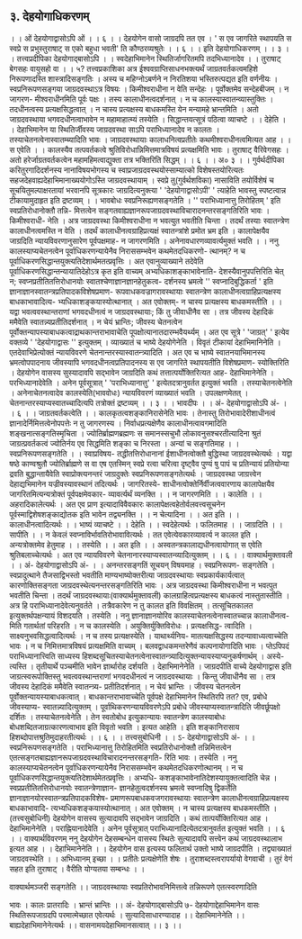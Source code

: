 ## ३. देहयोगाधिकरणम्
। । ओं देहयोगाद्वासोऽपि ओं । । ६ । ।
देहयोगेन वासो जाग्रदपि तत एव ।
' स एव जागरिते स्थापयति स स्वप्रे स प्रभुस्तुराषाट् स एको बहुधा भवती' ति
कौण्ठरव्यश्रुतेः । । ६ । । इति देहयोगाधिकरणम् । । ३ । ।
तत्त्वप्रदीपिका
देहयोगाद्बासोऽपि । । स्वदेहाभिमानेन स्थितिर्जागरितमपि तदभिध्यानादेव । । तुराषाट्
बेगसहः वायुसहो वा । ।
५? तत्त्वप्रकाशिका
अत्र ईश्ववग्राप्तिसाधनभक्त्यर्थं जाग्रतवर्तकत्वमहिशे निरूपणादस्ति शास्त्रादिसङ्गतिः । अस्य
च महिग्नोऽबर्णने न निरतिशया भस्तिरुत्पद्यत इति वर्णनीयः । स्वप्रनिरूपणसङ्गया जाग्रदवस्थाऽत्र
विषयः । किमीश्वराधीना न वेति सन्देहः । पूर्वोक्तमेव सन्देहबीजम् । न जागरण-
मीश्वराधीनमिति पूर्वः पक्षः । तस्य कालाधीनत्वदर्शनात् । न च कालस्यास्वातन्व्यास्तुक्तिः ।
तदधीनत्वस्य प्रत्यक्षसिद्धत्वात् । न चास्य प्रत्यक्षस्य बाधकमस्ति येन मन्यामहे भ्रान्तमिति । अतो
जाग्रदवस्थाया भगवदधीनत्वाभावेन न महामाहात्म्यं तस्येति ।
सिद्धान्तयत्सूत्रं पठित्वा व्याचष्टे । । देहेति । । देहाभिमानेन या स्थितिर्जीवस्य जाग्रदवस्था
साऽपि पराभिध्यानादेव न कालतः । तस्याचेतनत्वेनास्वातम्ब्यादिति भावः । जाग्रदवस्थायाः
कालाधनित्वप्रतीतेः कथमीश्वराधीनत्वमित्यत आह । । स एवेति । । कालस्यैव तत्पवर्तकत्वे
श्रुतिविरोधान्निमित्तमात्रविषयं प्रत्यक्षमिति भावः । तुराषाट् वैरिवेगसहः । अतो
हरेर्जाग्रतवर्तकत्वेन महामहिमत्वाद्युक्ता तत्र भक्तिरिति सिद्धम् । । ६ । । अ० ३ । ।
गुर्वर्थदीपिका
करितुरगादिदर्शनस्य नानाविषयभोगस्य च स्वाप्रजाग्रदवस्थयोस्साम्यात्को
विशेषस्तयोरित्यतः सहजदेहवाह्यदेहाभिमानाख्ययोगोऽस्ति जाग्रदवस्थायाम् । स्वप्रे तु(गुर्वर्थशविका)
नासाविति तयोर्विशेषं च सूचयितुमल्पाक्षरतायां भरवानपि सूत्रकारः जाग्रदित्यनुक्त्या
' 'देहयोगाद्वासोऽपी' ' त्याहेति भावस्तु स्पष्टत्वान्न टीकायामुदाहृत इति द्रष्टव्यम् । ।
भावबोधः
स्वप्रनिरूह्यणसङ्गतेति । '' पराभिध्यानात्तु तिरोहितम् ' इति स्वप्रतिरोधानोक्तौ तन्नि-
मित्तत्वेन सङ्गतवाह्यज्ञानरूपजाग्रदवस्थाविचारादनन्तरसङ्गतिरिति भावः । किमीश्वराधी-
नेति । अत्र जाग्रदवस्था किमीश्वराधीना न भवत्युत भवतीति चिन्ता । तदर्थं तस्याः
स्वातन्त्रेण कालाधीनत्वमस्ति न वेति । तदर्थं कालाधीनत्वग्राहिप्रत्यक्षं स्वातन्त्रांशे प्रमोत
भ्रम इति । कालापेक्षयैव जाग्रदिति न्यायविवरणानुसारेण पूर्वपक्षमाह- न जागरणमिति ।
अनेनावधारणव्यावर्त्यमुक्तं भवति । ।
ननु कालस्याप्यचेतनत्वेन पूर्वाधिकरणन्यायेनैव निराससम्भवेन कथमेतदधिकरणो-
त्थानम्? न च पूर्वाधिकरणसिद्धान्तयुक्त्यतिदेशार्थमतत्प्रवृत्तिः । अत एवानुव्याख्याने
तदेवेति पूर्वाधिकरणसिद्धान्तन्यायातिदेहोऽत्र कृत इति वाच्यम् अभ्यधिकाशङ्काभावेनाति-
देशस्यैवानुपपत्तिरिति चेत् न; स्वप्नप्रतीतितत्तिरोधानयोः स्वातश्चेणाज्ञानज्ञानहेतुकत्व-
दर्शनस्य भ्रमत्वे '' स्वप्नादिबुद्धिकर्ता ' इति ज्ञानाज्ञानस्वातन्त्रप्रतिपादकविशेषप्रमाण-
रूपवाधकवज्रागरावस्थायाः स्वातन्त्रेण कालाधीनत्वग्राहिप्रत्यक्षस्य बाधकाभावादित्य-
भ्यधिकाशङ्कयास्योत्थानात् । अत एवोक्तम्- न चास्य प्रत्यक्षस्य बाधकमस्तीति । ।
यद्वा भवत्ववस्थान्तराणां भगवदधीनत्वं न जाग्रदवस्थायाः; किं तु जीवाधीनैव सा ।
तत्र जीवस्य देहादिकं ममैवेति स्वातन्न्यप्रतीतिदर्शनात् । न चेयं भ्रान्तिः; जीवस्य
चेतनत्वेन पूर्वोक्तन्यापस्याबाधकत्वाद्राथकान्तराभावाचेति पूपक्षोत्यानातदारम्भवैयर्थ्यम् ।
अत एव सूत्रे ' 'जाग्रत्' ' इत्येव वक्तव्ये ' 'देहयोगाद्वासः '' इत्युक्तम् । व्याख्यातं च भाष्ये
देहयोगेनेति । विवृतं टीकायां देहाभिमानिनेति । एतदेवाभिप्रेत्योक्तं न्यायविवरणे
चेतनान्तरस्यास्वातन्त्र्यादिति । अत एव च भाष्ये स्वातनयाभिमानस्य भ्रमत्वोपपादनाय
जीवस्यापि भगवदधीनत्वप्रतिपादनस्य स एव जागरिते स्थापयतीति विशेषप्रमाण-
स्योक्तिरिति । देहयोगेन वासस्य सुस्यादावपि सद्भावेन जाग्रदिति कथं तत्तात्पर्योक्तिरित्यत
आह- देहाभिमानेनेति । परभिध्यानादेवेति । अनेन पूर्वसूत्रात् ' 'पराभिध्यानात्तु' '
इत्येतदत्रानुवर्तत इत्युक्तं भवति । तस्याचेतनत्वेनेति । अनेनाचेतनत्वादेव कालस्येति(भाववोधः)
न्यायविवरणं व्याख्यातं भवति । उपलक्षणमेतत् । चेतनान्तरस्याप्यस्वातच्चादित्यपि
तत्रोक्तं द्रष्टव्यम् । । ३ । ।
भावदीपः
। । अं- देहयोगाद्वासोऽपि अं- । । ६ । । जाग्रतवर्तकत्वेति । । कालकृतत्वशङ्कानिरासेनेति
भावः । तेनास्तु तिरोभावादेरीशाधीनत्वं ज्ञानादेर्निमित्तत्वेनोपपत्तेः न तु जागरणस्य ।
निर्वाधप्रत्यक्षेणैव कालाधीनत्वावगमादिति शङ्खनात्सङ्गतिस्मृचिता । ज्योतिर्ब्राह्मणब्रह्मणः
स समानस्सचुभौ लोकावनुसश्चरतीत्यादिना श्रुतं जाग्रत्प्रवर्तकत्वं ज्योतिर्नय एव सिद्धमिति
शङ्का च निरस्ता । अन्यां च सङ्गतिमाह । । स्वप्रनिरूपणसङ्गतेति । । स्वाप्रविषय-
तद्धीतत्तिरोधानानां ईशाधीनत्वोक्तौ बुद्धिस्था जाग्रदवस्थेत्यर्थः । यद्वा षष्ठे काण्वश्रुतौ
ज्योतिर्ब्राह्मणे स वा एष एतस्मिन् स्वप्रे रत्वा चरित्वा दृष्ट्वैव पुण्यं षु पापं च प्रतिन्यायं
प्रतियोन्या द्रवति बुद्धान्तायैवेति स्वाप्रोक्त्यनन्तरं जाग्रदुक्तेः स्वप्रनिरूपणसङ्गतेत्यर्थः ।
जाग्रदवस्था जाग्रत्त्वेन देहाद्यभिमानेन यज्रीवस्यावस्थानं तदित्यर्थः । जागरितस्ये-
शाधीनत्वोक्तेर्निर्वीजत्ववारणाय कालापेक्षयैव जागरितमित्यन्यत्रोक्तं पूर्वपक्षमेवकार-
व्यावर्त्यर्थं व्यनक्ति । । न जागरणमिति । । कालेति । । अहरादिकालेत्यर्थः । अत एव
प्राण इत्यादाविवैवकारः कालापेक्षत्वहेतोर्वलवत्त्वसूचनेन पूर्वस्माद्विशेषशङ्काद्योतक इति
भावेन तद्व्यनक्ति । । न चेत्यादिना । । अत इति । । कालाधीनत्वादित्यर्थः । । भाष्यं व्याचष्टे
। । देहेति । । स्वदेहेत्यर्थः । फलितमाह । । जाग्रदिति । । सापीति । । न केवलं
स्वप्नाविर्भावतिरोभावावित्यर्थः । तत एवेत्येवकारव्यावर्त्य न कालत इति । अन्यत्रोक्तमेव
हेतुमाह । । तस्येति । । अत इति । । अस्वतन्त्रकालाद्यधीनत्वायोगात् स एवेति
श्रुतिबलाच्चेत्यर्थः । अत एव न्यायविवरणे चेतनानारस्याप्यस्वातन्व्यादित्युक्तम् । । ६ । ।
वाक्यार्थमुक्तावली
। । अं- देहयोगाद्वासोऽपि अं- । । अनन्तरसङ्गतिं सूचयन् विषयमाह । स्वप्रनिरूपण-
सङ्गतेति । स्वप्रादुत्थाने तैजसाद्विभस्तो भवतीति माण्यभाष्योक्तरीत्या जाग्रदवस्थायाः
स्वप्रकार्यकार्यत्वात् कारणोक्तिसङ्गता जाग्रदवस्थेत्यनन्तरसङ्गतिरिति भावः । अत्र
जाग्रदवस्था किमीश्वराधीना न भवत्पुत भवतीति चिन्ता । तदर्थं जाग्रदवस्थायाः(वाक्यार्थमुक्तावली)
कालग्राहित्वप्रत्यक्षस्य बाधकत्वं नास्तुतास्तीति । अत्र हि पराभिध्यानादेवेत्यनुवर्तते ।
तत्रैवकारेण न तु कालत इति विवक्षितम् । तत्सूचितकालत इत्युक्तर्थपक्षन्यायं
विशदयति । तस्येति । ननु ज्ञानाज्ञानयोरिव कालस्याचेतनत्वेनास्वातच्चान्न कालाधीनत्व-
मिति गतार्थतां परिहरति । न च कालस्येति । अयुक्तिर्युक्तिविरोधः । प्रत्यक्षसिद्ध-
त्वादिति । साक्ष्यनुभवसिद्धत्वादित्यर्थः । न च तस्य प्रत्यक्षस्येति । याथार्थ्यनिय-
मातत्यक्षसिद्धस्य तदन्यावाध्यत्वाच्चेति भावः । न च निमित्तमात्रविषयं प्रत्यक्षमिति
वाच्यम् । बलवद्वाधकमन्तरेणैवं कल्पनायोगादिति भावः । प्तेऽपिपदं पराभिध्यानात्त्विति
साध्यस्य हिशब्दसूचितस्याचेतनत्वेनास्वातन्त्र्यादित्युक्तन्यायस्याप्यनुकर्षणार्थम् । अस्ये-
त्यस्ति । तृतीयार्थे पञ्चमीति भावेन ज्ञार्थारोह दर्शयति । देहाभिमानेनेति । जाग्रदपीति
वाच्ये देहयोगाद्वास इति जाग्रत्स्वरूपोक्तिस्तु भवत्ववस्थान्तराणां भगवदधीनत्वं न
जाग्रदवस्थायाः । किन्तु जीवाधीनैव सा । तत्र जीवस्य देहादिकं ममैवेति स्वातन्त्र्य-
प्रतीतिदर्शनात् । न चेयं भ्रान्तिः । जीवस्य चेतनत्वेन पूर्वोक्तन्यायस्याबाधकत्वात् ।
बाधकान्तराभावाच्चेति पूर्वपक्षे देहाभिमानेन स्थितिरपि तत? एव, प्रबोधे जीवस्याप्य-
स्वातन्न्यादित्युक्तम् । पूर्वाथिकरणन्यायविवरणेऽपि प्रबोधे जीवस्याप्यस्वातन्त्रादिति
जीवर्छूपक्षो दर्शितः । तस्याचेतनत्वेनेति । तेन स्वतोबोध इत्युकान्यायः स्वातन्त्रेण
कालस्याबोधः बोधशब्दितजाग्रत्कारणत्वाभाव इति विवृतो भवति । इत्यत आहेति । इति
शङ्कानिरासाय हिशब्दोपात्तश्रुतिमुदाहरतीत्यर्थः । । ६ । ।
तत्त्वसुबोधिनी
। । ऽ- देहयोगाद्वासोऽपि अं- । । स्वप्रनिरूपणसङ्गतेति । पराभिध्यानात्तु तिरोहितमिति
स्वप्रतिरोधानोक्तौ तन्निमित्तत्वेन एतत्सङ्गतबाह्यज्ञानरूपजाग्रदवस्थाविचारादनन्तरसङ्गति-
रिति भावः । तस्येति । ननु कालस्याप्यचेतनत्वेन पूर्वाधिकरणन्यायेनैव निराससम्भवेन
कथमेतदधिकरणोत्थानम् । न च पूर्वाधिकरणसिद्धान्तयुक्त्यतिदेशार्थमेतत्प्रवृत्तिः । अभ्यधि-
कशङ्काभावेनातिदेशस्यायुक्तत्वादिति चेन्न । स्वप्रप्रतीतितत्तिरोधानयोः स्वातन्त्रेणाज्ञान-
ज्ञानहेतुत्वदर्शनस्य भ्रमत्वे स्वप्नादिषु द्विकर्तेति ज्ञानाज्ञानयोरस्वातन्त्रप्रतिपादकविशेष-
प्रमाणरूपबाधकवजगरावस्थायाः स्वातन्त्रेण कालाधीनत्वग्राहिप्रत्यक्षस्य बाधकाभावादि-
त्यभ्यधिकशङ्कयास्योत्थानात् । अत एवोक्तम् । न चास्य प्रत्यक्षस्य बाधकमस्तीति ।(तत्त्वसुबोधिनी)
देहयोगेन वासस्य सुत्यादावपि सद्भावेन जाग्रदिति । कथं तात्पर्योक्तिरित्यत आह ।
देहाभिमानेनेति । पराह्नियानादेवेति । अनेन पूर्वसूत्रात् पराभिध्यानादित्येतदत्रानुवर्तत
इत्युक्तं भवति । । ६ । ।
वाक्यार्थविवरणम्
ननु देहयोगेन देहसम्बन्धेन वासस्य स्थितेः सुत्यादावपि सत्त्वेन कथं जाग्रदवस्थालाभ
इत्यत आह । । देहाभिमानेनेति । । देहयोगेन वास इत्यस्य फलितार्थ उक्तो भाष्ये
जाग्रदपीति । तद्व्याख्यातं जाग्रदवस्थेति । । अभिध्यानम् इच्छा । । प्रतीतेः प्रत्यक्षेणेति
शेषः । तुराशब्दस्त्वरापर्यायो वेगवाची । तुरं वेगं सहत इति तुराषाट् । वैरीति योग्यतया
सम्बन्धः । ।

वाक्यार्थमञ्जरी
सङ्गतेति ।। जाग्रदवस्थायाः स्वप्रतिरोभावनिमित्तत्वे तन्निरूपणे एतत्स्वरणादिति

भावः । कालः प्रातरादिः । भ्रान्तं भ्रान्तिः ।। अं- देहयोगाद्बासोऽपि ७-
देहयोगाद्देहाभिमानेन वासः स्थितिरूपजाग्रदपि परमात्मेच्छात एवेत्यर्थः ।
सुत्यादिसाधारण्यादाह ।। देहाभिमानेनेति ।। बाह्यदेहाभिमानेनेत्यर्थः ।।
वासनामयदेहाभिमानसत्वात् ।। ३ ।।
